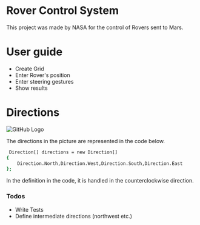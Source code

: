 # Rover Control System
 
This project was made by NASA for the control of Rovers sent to Mars.

# User guide

  - Create Grid
  - Enter Rover's position
  - Enter steering gestures
  - Show results
  
# Directions

![GitHub Logo](https://www.geographyrealm.com/wp-content/uploads/2014/07/cardinal-points.png)

The directions in the picture are represented in the code below.
```sh
 Direction[] directions = new Direction[]
{
    Direction.North,Direction.West,Direction.South,Direction.East
};
```
In the definition in the code, it is handled in the counterclockwise direction.
 

### Todos

 - Write Tests
 - Define intermediate directions (northwest etc.)

 
